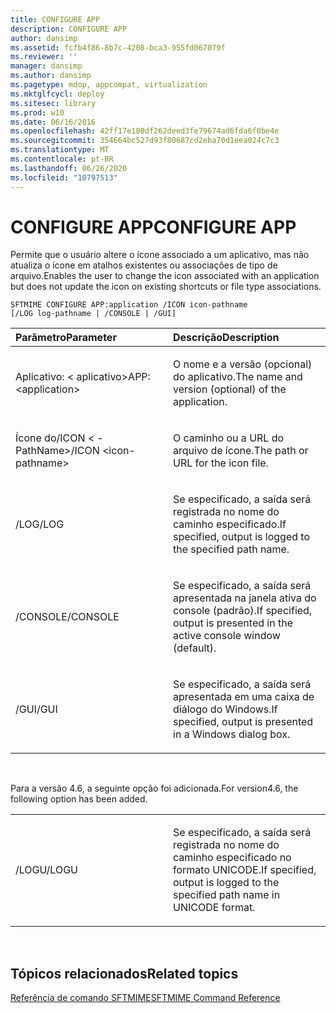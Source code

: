 ```yaml
---
title: CONFIGURE APP
description: CONFIGURE APP
author: dansimp
ms.assetid: fcfb4f86-8b7c-4208-bca3-955fd067079f
ms.reviewer: ''
manager: dansimp
ms.author: dansimp
ms.pagetype: mdop, appcompat, virtualization
ms.mktglfcycl: deploy
ms.sitesec: library
ms.prod: w10
ms.date: 06/16/2016
ms.openlocfilehash: 42ff17e180df262deed3fe79674ad6fda6f0be4e
ms.sourcegitcommit: 354664bc527d93f80687cd2eba70d1eea024c7c3
ms.translationtype: MT
ms.contentlocale: pt-BR
ms.lasthandoff: 06/26/2020
ms.locfileid: "10797513"
---
```

# <span data-ttu-id="925fa-103">CONFIGURE APP</span><span class="sxs-lookup"><span data-stu-id="925fa-103">CONFIGURE APP</span></span>


<span data-ttu-id="925fa-104">Permite que o usuário altere o ícone associado a um aplicativo, mas não atualiza o ícone em atalhos existentes ou associações de tipo de arquivo.</span><span class="sxs-lookup"><span data-stu-id="925fa-104">Enables the user to change the icon associated with an application but does not update the icon on existing shortcuts or file type associations.</span></span>

`SFTMIME CONFIGURE APP:application /ICON icon-pathname                 [/LOG log-pathname | /CONSOLE | /GUI]`

<table>
<colgroup>
<col width="50%" />
<col width="50%" />
</colgroup>
<thead>
<tr class="header">
<th align="left"><span data-ttu-id="925fa-105">Parâmetro</span><span class="sxs-lookup"><span data-stu-id="925fa-105">Parameter</span></span></th>
<th align="left"><span data-ttu-id="925fa-106">Descrição</span><span class="sxs-lookup"><span data-stu-id="925fa-106">Description</span></span></th>
</tr>
</thead>
<tbody>
<tr class="odd">
<td align="left"><p><span data-ttu-id="925fa-107">Aplicativo: &lt; aplicativo&gt;</span><span class="sxs-lookup"><span data-stu-id="925fa-107">APP:&lt;application&gt;</span></span></p></td>
<td align="left"><p><span data-ttu-id="925fa-108">O nome e a versão (opcional) do aplicativo.</span><span class="sxs-lookup"><span data-stu-id="925fa-108">The name and version (optional) of the application.</span></span></p></td>
</tr>
<tr class="even">
<td align="left"><p><span data-ttu-id="925fa-109">Ícone do/ICON &lt; -PathName&gt;</span><span class="sxs-lookup"><span data-stu-id="925fa-109">/ICON &lt;icon-pathname&gt;</span></span></p></td>
<td align="left"><p><span data-ttu-id="925fa-110">O caminho ou a URL do arquivo de ícone.</span><span class="sxs-lookup"><span data-stu-id="925fa-110">The path or URL for the icon file.</span></span></p></td>
</tr>
<tr class="odd">
<td align="left"><p><span data-ttu-id="925fa-111">/LOG</span><span class="sxs-lookup"><span data-stu-id="925fa-111">/LOG</span></span></p></td>
<td align="left"><p><span data-ttu-id="925fa-112">Se especificado, a saída será registrada no nome do caminho especificado.</span><span class="sxs-lookup"><span data-stu-id="925fa-112">If specified, output is logged to the specified path name.</span></span></p></td>
</tr>
<tr class="even">
<td align="left"><p><span data-ttu-id="925fa-113">/CONSOLE</span><span class="sxs-lookup"><span data-stu-id="925fa-113">/CONSOLE</span></span></p></td>
<td align="left"><p><span data-ttu-id="925fa-114">Se especificado, a saída será apresentada na janela ativa do console (padrão).</span><span class="sxs-lookup"><span data-stu-id="925fa-114">If specified, output is presented in the active console window (default).</span></span></p></td>
</tr>
<tr class="odd">
<td align="left"><p><span data-ttu-id="925fa-115">/GUI</span><span class="sxs-lookup"><span data-stu-id="925fa-115">/GUI</span></span></p></td>
<td align="left"><p><span data-ttu-id="925fa-116">Se especificado, a saída será apresentada em uma caixa de diálogo do Windows.</span><span class="sxs-lookup"><span data-stu-id="925fa-116">If specified, output is presented in a Windows dialog box.</span></span></p></td>
</tr>
</tbody>
</table>

 

<span data-ttu-id="925fa-117">Para a versão 4.6, a seguinte opção foi adicionada.</span><span class="sxs-lookup"><span data-stu-id="925fa-117">For version4.6, the following option has been added.</span></span>

<table>
<colgroup>
<col width="50%" />
<col width="50%" />
</colgroup>
<tbody>
<tr class="odd">
<td align="left"><p><span data-ttu-id="925fa-118">/LOGU</span><span class="sxs-lookup"><span data-stu-id="925fa-118">/LOGU</span></span></p></td>
<td align="left"><p><span data-ttu-id="925fa-119">Se especificado, a saída será registrada no nome do caminho especificado no formato UNICODE.</span><span class="sxs-lookup"><span data-stu-id="925fa-119">If specified, output is logged to the specified path name in UNICODE format.</span></span></p></td>
</tr>
</tbody>
</table>

 

## <span data-ttu-id="925fa-120">Tópicos relacionados</span><span class="sxs-lookup"><span data-stu-id="925fa-120">Related topics</span></span>


[<span data-ttu-id="925fa-121">Referência de comando SFTMIME</span><span class="sxs-lookup"><span data-stu-id="925fa-121">SFTMIME Command Reference</span></span>](sftmime--command-reference.md)

 

 






